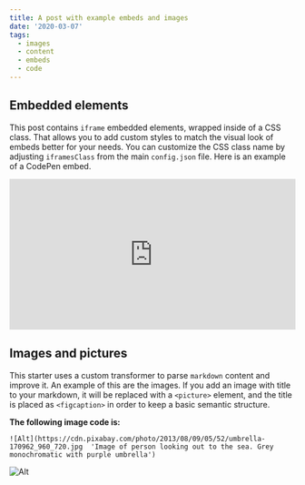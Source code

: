 ```yaml
---
title: A post with example embeds and images
date: '2020-03-07'
tags:
  - images
  - content
  - embeds
  - code
---
```


## Embedded elements


This post contains `iframe` embedded elements, wrapped inside of a CSS class. That allows you to add custom styles to match the visual look of embeds better for your needs. You can customize the CSS class name by adjusting `iframesClass` from the main `config.json` file. Here is an example of a CodePen embed.

<iframe height="265" style="width: 100%;" scrolling="no" title="CSS Shapes experiment (webkit only)" src="https://codepen.io/rachsmith/embed/dBrFv?height=265&theme-id=light&default-tab=js,result" frameborder="no" allowtransparency="true" allowfullscreen="true">
  See the Pen <a href='https://codepen.io/rachsmith/pen/dBrFv'>CSS Shapes experiment (webkit only)</a> by Rachel Smith
  (<a href='https://codepen.io/rachsmith'>@rachsmith</a>) on <a href='https://codepen.io'>CodePen</a>.
</iframe>

## Images and pictures

This starter uses a custom transformer to parse `markdown` content and improve it. An example of this are the images. If you add an image with title to your markdown, it will be replaced with a `<picture>` element, and the title is placed as `<figcaption>` in order to keep a basic semantic structure.

**The following image code is:**

`![Alt](https://cdn.pixabay.com/photo/2013/08/09/05/52/umbrella-170962_960_720.jpg 
'Image of person looking out to the sea. Grey monochromatic with purple umbrella')`

![Alt](https://cdn.pixabay.com/photo/2013/08/09/05/52/umbrella-170962_960_720.jpg 'Image of person looking out to the sea. Grey monochromatic with purple umbrella')
